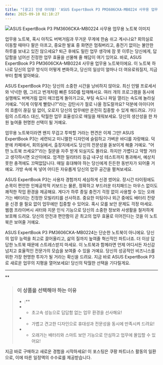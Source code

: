 ```yaml
---
title: "[광고] 인생 아이템! 'ASUS ExpertBook P3 PM3606CKA-MB0224 사무용 업무용 노트북'을(를) 만나보세요."
date: 2025-09-10 02:18:27
---
```

![ASUS ExpertBook P3 PM3606CKA-MB0224 사무용 업무용 노트북 이미지](https://ads-partners.coupang.com/image1/mkDLpUd1BZPx-IkFmlXUrLWgo4QrLcoWXKm1yT-58pE4TdI4G3eFwTezP60x_CG0gIrDjij0DZx64MYSX8mABeE1iMGa6hCmBSrIKdsno6m96UqPNDIrKKHyC_kxrQ56BF1SZxHMOhto_NXO_Ki1MtXheLNGt1AxGha7dpoZdFauHrsSAHnDX441WtODnGkn4XTsmYOfCKsKRXxZfpCP86S16aKhVZqf5HIGiPrEZSdWaRM4xztiRwVfKyt5BQig8NngAiQ7GkkywCxM9YTOcogJy8ZBlfY9O83fWvZ1PRttEUkM)

업무용 노트북, 혹시 아직도 버벅거림과 무거운 무게에 한숨 쉬고 계시나요? 회의실로 이동할 때마다 팔은 아프고, 중요한 발표 중 화면은 멈춰버리고, 충전기 없이는 불안한 하루를 보내고 있진 않으세요? 퇴근 후에도 밀린 업무 생각에 잠 못 이루는 당신에게, 답답함을 넘어선 진정한 업무 효율을 선물해 줄 해답이 여기 있어요. 바로, ASUS ExpertBook P3 PM3606CKA-MB0224 사무용 업무용 노트북이에요. 이 노트북 하나로 당신의 업무 방식이 어떻게 변화하고, 당신의 일상이 얼마나 더 여유로워질지, 지금부터 함께 알아봐요.

ASUS ExpertBook P3는 당신의 소중한 시간을 낭비하지 않아요. 최신 인텔 프로세서와 넉넉한 램, 그리고 번개처럼 빠른 SSD를 탑재해서요. 여러 개의 프로그램을 동시에 실행해도 버벅거림 없이 매끄럽게 돌아가고요, 부팅 속도나 파일 열리는 속도에 놀라실 거예요. "이게 이렇게 빨랐나?"라는 감탄사가 절로 나올 정도랄까요? 덕분에 아이디어의 흐름이 끊길 일 없이, 오로지 당신의 업무에만 온전히 집중할 수 있게 해드려요. 기다림의 스트레스 대신, 탁월한 업무 효율성으로 매일을 채워보세요. 당신의 생산성을 한 차원 높여줄 현명한 선택이 될 거예요.

업무용 노트북이라면 왠지 무겁고 투박할 거라는 편견은 이제 그만! ASUS ExpertBook P3는 세련되고 미니멀한 디자인에 슬림하고 가벼운 바디를 자랑해요. 덕분에 카페에서, 회의실에서, 출장지에서도 당신의 전문성을 돋보이게 해줄 거예요. "어떤 노트북 쓰세요?"라는 질문을 자주 받게 되실지도 몰라요. 하지만 가볍다고 약할 거라고 생각하시면 오산이에요. 엄격한 밀리터리 등급 내구성 테스트까지 통과해서, 예상치 못한 충격에도 끄떡없답니다. 매일 휴대해야 하는 당신에게 든든한 동반자가 되어줄 거예요. 가방 속에 쏙 넣어 어디든 자유롭게 당신의 업무 공간을 펼쳐보세요.

ASUS ExpertBook P3는 사용자 경험까지 세심하게 신경 썼어요. 장시간 타이핑에도 손목이 편안한 인체공학적 키보드는 물론, 정확하고 부드러운 터치패드는 마우스 없이도 쾌적한 작업 환경을 제공해요. 게다가 하루 종일 충전기 걱정 없이 사용할 수 있는 오래가는 배터리는 진정한 모빌리티를 선사하죠. 중요한 미팅이나 외근 중에도 배터리 잔량을 신경 쓸 필요 없이 업무에만 집중할 수 있어요. 혹시 모를 보안 문제도 걱정 마세요. 웹캠 프라이버시 셔터와 지문 인식 기능으로 당신의 소중한 정보와 사생활을 철저하게 보호해 드려요. 당신의 안전과 편안함이 곧 최고의 업무 효율로 이어진다는 것을 이 노트북은 보여줄 거예요.

ASUS ExpertBook P3 PM3606CKA-MB0224는 단순한 노트북이 아니에요. 당신의 업무 능력을 최고로 끌어올리고, 삶의 질까지 높여줄 혁신적인 파트너죠. 더 이상 답답한 노트북 때문에 스트레스받지 마세요. 이 노트북과 함께라면 언제 어디서든 자신감 넘치고 효율적인 전문가의 모습을 보여줄 수 있을 거예요. 당신의 성공적인 비즈니스를 위한 가장 현명한 투자가 될 거라는 확신을 드려요. 지금 바로 ASUS ExpertBook P3로 새로운 업무의 지평을 열어보세요! 당신의 탁월한 선택을 기다릴게요.

---
**


> ### 이 상품을 선택해야 하는 이유
> - :**
> - *   초고속 성능으로 답답함 없는 업무 환경을 선사해요!
> - *   가볍고 견고한 디자인으로 휴대성과 전문성을 동시에 만족시켜 드려요!
> - *   오래가는 배터리와 스마트 보안 기능으로 안심하고 업무에 몰입할 수 있어요!


지금 바로 구매하고 새로운 경험을 시작하세요!
이 포스팅은 쿠팡 파트너스 활동의 일환으로, 이에 따른 일정액의 수수료를 제공받습니다.
